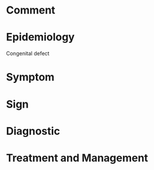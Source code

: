 # Comment

# Epidemiology

Congenital defect

# Symptom

# Sign

# Diagnostic

# Treatment and Management
